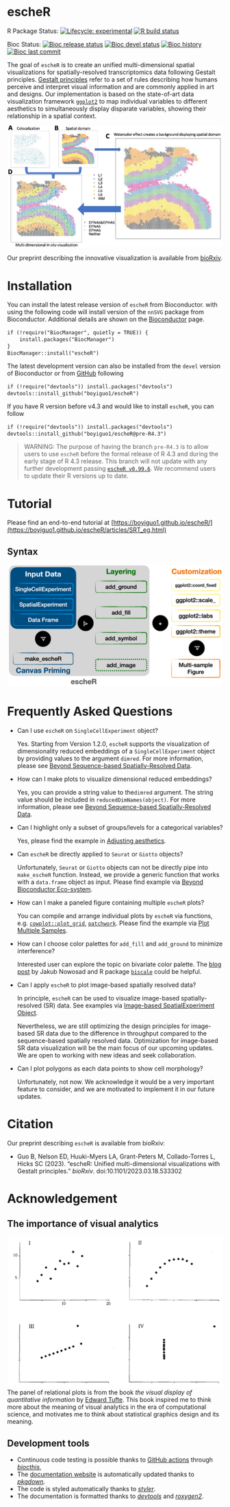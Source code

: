 
# escheR

<!-- badges: start -->
R Package Status: 
[![Lifecycle: experimental](https://img.shields.io/badge/lifecycle-experimental-orange.svg)](https://lifecycle.r-lib.org/articles/stages.html#experimental)
[![R build status](https://github.com/boyiguo1/escheR/workflows/R-CMD-check-bioc/badge.svg)](https://github.com/boyiguo1/escheR/actions)

Bioc Status: 
[![Bioc release status](http://www.bioconductor.org/shields/build/release/bioc/escheR.svg)](https://bioconductor.org/checkResults/release/bioc-LATEST/escheR)
[![Bioc devel status](http://www.bioconductor.org/shields/build/devel/bioc/escheR.svg)](https://bioconductor.org/checkResults/devel/bioc-LATEST/escheR)
[![Bioc history](https://bioconductor.org/shields/years-in-bioc/escheR.svg)](https://bioconductor.org/packages/release/bioc/html/escheR.html#since)
[![Bioc last commit](https://bioconductor.org/shields/lastcommit/devel/bioc/escheR.svg)](http://bioconductor.org/checkResults/devel/bioc-LATEST/escheR/)

<!-- badges: end -->

The goal of `escheR` is to create an unified multi-dimensional spatial visualizations for spatially-resolved transcriptomics data following Gestalt principles. [Gestalt principles](http://www.scholarpedia.org/article/Gestalt_principles) refer to a set of rules describing how humans perceive and interpret visual information and are commonly applied in art and designs. Our implementation is based on the state-of-art data visualization framework [`ggplot2`](https://ggplot2.tidyverse.org/) to map individual variables to different aesthetics to simultaneously display disparate variables, showing their relationship in a spatial context.

![](man/figures/insitu.jpg)

Our preprint describing the innovative visualization is available from [bioRxiv](https://www.biorxiv.org/content/10.1101/2023.03.18.533302).

# Installation

You can install the latest release version of `escheR` from Bioconductor. with using the following code will install version of the `nnSVG` package from Bioconductor. Additional details are shown on the [Bioconductor](https://bioconductor.org/packages/escheR) page.

```{r}
if (!require("BiocManager", quietly = TRUE)) {
    install.packages("BiocManager")
}
BiocManager::install("escheR")
```

The latest development version can also be installed from the `devel` version of Bioconductor or from [GitHub](https://github.com/boyiguo1/escheR) following

```{r}
if (!require("devtools")) install.packages("devtools")
devtools::install_github("boyiguo1/escheR")
```

If you have R version before v4.3 and would like to install `escheR`, you can follow

```{r}
if (!require("devtools")) install.packages("devtools")
devtools::install_github("boyiguo1/escheR@pre-R4.3")
```

> WARNING: The purpose of having the branch `pre-R4.3` is to allow users to use `escheR` before the formal release of R 4.3 and during the early stage of R 4.3 release. This branch will not update with any further development passing [`escheR v0.99.6`](https://github.com/boyiguo1/escheR/blob/devel/NEWS.md). We recommend users to update their R versions up to date.

# Tutorial
Please find an end-to-end tutorial at [https://boyiguo1.github.io/escheR/](https://boyiguo1.github.io/escheR/articles/SRT_eg.html)

## Syntax
![](man/figures/syntax.png)

# Frequently Asked Questions

* Can I use `escheR` on `SingleCellExperiment` object?

  Yes. Starting from Version 1.2.0, `escheR` supports the visualization of 
  dimensionality reduced embeddings of a `SingleCellExperiment` object by
  providing values to the argument `dimred`. For more information, please see
  [Beyond Sequence-based Spatially-Resolved Data](https://boyi-guo.com/escheR/articles/more_than_visium.html#visualized-dimensionality-reduced-embedding-with-singlecellexperiment).

* How can I make plots to visualize dimensional reduced embeddings?

  Yes, you can provide a string value to the`dimred` argument. The string value
  should be included in `reducedDimNames(object)`. For more information, please
  see [Beyond Sequence-based Spatially-Resolved Data](https://boyi-guo.com/escheR/articles/more_than_visium.html#visualized-dimensionality-reduced-embedding-with-singlecellexperiment).

* Can I highlight only a subset of groups/levels for a categorical variables?

  Yes, please find the example in [Adjusting aesthetics](https://boyi-guo.com/escheR/articles/SRT_eg.html#adjusting-aesthetics).

* Can `escheR` be directly applied to `Seurat` or `Giotto` objects?

  Unfortunately, `Seurat` or `Giotto` objects can not be directly pipe into
  `make_escheR` function. Instead, we provide a generic function that works
  with a `data.frame` object as input. Please find example via [Beyond Bioconductor Eco-system](https://boyi-guo.com/escheR/articles/more_than_visium.html#beyond-bioconductor-eco-system).

* How can I make a paneled figure containing multiple `escheR` plots?

  You can compile and arrange individual plots by `escheR` via functions, e.g. [`cowplot::plot_grid`](https://wilkelab.org/cowplot/articles/plot_grid.html), [`patchwork`](https://patchwork.data-imaginist.com/index.html). Please find the
  example via [Plot Multiple Samples](https://boyi-guo.com/escheR/articles/SRT_eg.html#plot-multiple-samples).

* How can I choose color palettes for `add_fill` and `add_ground` to minimize interference?

  Interested user can explore the topic on bivariate color palette. The [blog post](https://jakubnowosad.com/posts/2020-08-25-cbc-bp2/) by Jakub Nowosad and R package [`biscale`](https://cran.r-project.org/web/packages/biscale/vignettes/bivariate_palettes.html) could be helpful.

* Can I apply `escheR` to plot image-based spatially resolved data?

  In principle, `escheR` can be used to visualize image-based spatially-resolved (SR)
  data. See examples via [Image-based SpatialExperiment Object](https://boyi-guo.com/escheR/articles/more_than_visium.html#image-based-spatialexperiment-object).
  
  Nevertheless, we are still optimizing the design principles for image-based SR
  data due to the difference in throughput compared to the sequence-based
  spatially resolved data. Optimization for image-based SR data visualization
  will be the main focus of our upcoming updates. We are open to working with
  new ideas and seek collaboration.

* Can I plot polygons as each data points to show cell morphology?

  Unfortunately, not now. We acknowledge it would be a very important feature to
  consider, and we are motivated to implement it in our future updates.

# Citation

Our preprint describing `escheR` is available from bioRxiv:

* Guo B, Nelson ED, Huuki-Myers LA, Grant-Peters M, Collado-Torres L, Hicks SC (2023). “escheR: Unified multi-dimensional visualizations with Gestalt principles.” _bioRxiv_. doi:10.1101/2023.03.18.533302

# Acknowledgement

## The importance of visual analytics
![](man/figures/visual_analytics.png)
The panel of relational plots is from the book _the visual display of quantitative information_ by [Edward Tufte](https://www.edwardtufte.com/tufte/books_vdqi). This book inspired me to think more about the meaning of visual analytics in the era of computational science, and motivates me to think about statistical graphics design and its meaning.


## Development tools

- Continuous code testing is possible thanks to [GitHub
  actions](https://www.tidyverse.org/blog/2020/04/usethis-1-6-0/)
  through *[biocthis](https://lcolladotor.github.io/biocthis/)*,
- The [documentation
  website](https://boyiguo1.github.io/escheR/) is
  automatically updated thanks to
  *[pkgdown](https://CRAN.R-project.org/package=pkgdown)*.
- The code is styled automatically thanks to
  *[styler](https://CRAN.R-project.org/package=styler)*.
- The documentation is formatted thanks to
  *[devtools](https://CRAN.R-project.org/package=devtools)* and
  *[roxygen2](https://CRAN.R-project.org/package=roxygen2)*.
